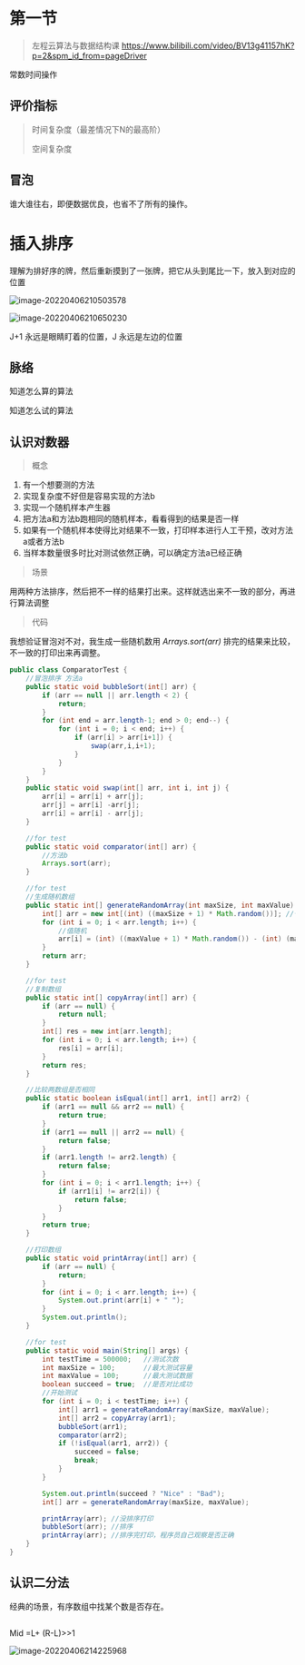 # 第一节

> 左程云算法与数据结构课 https://www.bilibili.com/video/BV13g41157hK?p=2&spm_id_from=pageDriver

常数时间操作

## 评价指标

> 时间复杂度（最差情况下N的最高阶）
>
> 空间复杂度



## 冒泡

谁大谁往右，即便数据优良，也省不了所有的操作。

# 插入排序

理解为排好序的牌，然后重新摸到了一张牌，把它从头到尾比一下，放入到对应的位置

![image-20220406210503578](img/image-20220406210503578-9250943.png)

![image-20220406210650230](img/image-20220406210650230.png)


J+1 永远是眼睛盯着的位置，J 永远是左边的位置



## 脉络

知道怎么算的算法

知道怎么试的算法


## 认识对数器

> 概念

1. 有一个想要测的方法
2. 实现复杂度不好但是容易实现的方法b
3. 实现一个随机样本产生器
4. 把方法a和方法b跑相同的随机样本，看看得到的结果是否一样
5. 如果有一个随机样本使得比对结果不一致，打印样本进行人工干预，改对方法a或者方法b
6. 当样本数量很多时比对测试依然正确，可以确定方法a已经正确

> 场景

用两种方法排序，然后把不一样的结果打出来。这样就选出来不一致的部分，再进行算法调整

> 代码

 我想验证冒泡对不对，我生成一些随机数用 *Arrays.sort(arr)*   排完的结果来比较，不一致的打印出来再调整。

```java
public class ComparatorTest {
    //冒泡排序 方法a
    public static void bubbleSort(int[] arr) {
        if (arr == null || arr.length < 2) {
            return;
        }
        for (int end = arr.length-1; end > 0; end--) {
            for (int i = 0; i < end; i++) {
                if (arr[i] > arr[i+1]) {
                    swap(arr,i,i+1);
                }
            }
        }
    }
    public static void swap(int[] arr, int i, int j) {
        arr[i] = arr[i] + arr[j];
        arr[j] = arr[i] -arr[j];
        arr[i] = arr[i] - arr[j];
    }

    //for test
    public static void comparator(int[] arr) {
        //方法b
        Arrays.sort(arr);
    }

    //for test
    //生成随机数组
    public static int[] generateRandomArray(int maxSize, int maxValue) {
        int[] arr = new int[(int) ((maxSize + 1) * Math.random())]; //长度随机
        for (int i = 0; i < arr.length; i++) {
            //值随机
            arr[i] = (int) ((maxValue + 1) * Math.random()) - (int) (maxValue * Math.random());
        }
        return arr;
    }

    //for test
    //复制数组
    public static int[] copyArray(int[] arr) {
        if (arr == null) {
            return null;
        }
        int[] res = new int[arr.length];
        for (int i = 0; i < arr.length; i++) {
            res[i] = arr[i];
        }
        return res;
    }

    //比较两数组是否相同
    public static boolean isEqual(int[] arr1, int[] arr2) {
        if (arr1 == null && arr2 == null) {
            return true;
        }
        if (arr1 == null || arr2 == null) {
            return false;
        }
        if (arr1.length != arr2.length) {
            return false;
        }
        for (int i = 0; i < arr1.length; i++) {
            if (arr1[i] != arr2[i]) {
                return false;
            }
        }
        return true;
    }

    //打印数组
    public static void printArray(int[] arr) {
        if (arr == null) {
            return;
        }
        for (int i = 0; i < arr.length; i++) {
            System.out.print(arr[i] + " ");
        }
        System.out.println();
    }

    //for test
    public static void main(String[] args) {
        int testTime = 500000;   //测试次数
        int maxSize = 100;       //最大测试容量
        int maxValue = 100;      //最大测试数据
        boolean succeed = true;  //是否对比成功
        //开始测试
        for (int i = 0; i < testTime; i++) {
            int[] arr1 = generateRandomArray(maxSize, maxValue);
            int[] arr2 = copyArray(arr1);
            bubbleSort(arr1);
            comparator(arr2);
            if (!isEqual(arr1, arr2)) {
                succeed = false;
                break;
            }
        }

        System.out.println(succeed ? "Nice" : "Bad");
        int[] arr = generateRandomArray(maxSize, maxValue);

        printArray(arr); //没排序打印
        bubbleSort(arr); //排序
        printArray(arr); //排序完打印，程序员自己观察是否正确
    }
}
```

## 认识二分法

经典的场景，有序数组中找某个数是否存在。

## 

Mid =L+ (R-L)>>1

![image-20220406214225968](img/image-20220406214225968-9252552.png)

















